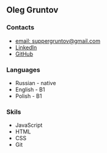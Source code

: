 ## Oleg Gruntov
### Contacts
- [email: suppergruntov@gmail.com](suppergruntov@gmail.com)
- [LinkedIn](https://www.linkedin.com/in/oleg-gruntov-64a4ab201/)
- [GitHub](https://github.com/Stranger201)
### Languages

- Russian - native
- English - B1
- Polish - B1

### Skils 

- JavaScript
- HTML
- CSS
- Git